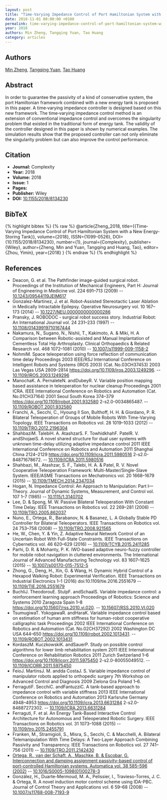 ```yaml
---
layout: post
title: "Time‐Varying Impedance Control of Port Hamiltonian System with a New Energy‐Storing Tank"
date: 2018-11-01 00:00:00 +0100
permalink: time-varying-impedance-control-of-port-hamiltonian-system-with-a-new-energy-storing-tank
year: 2018
authors: Min Zheng, Tangqing Yuan, Tao Huang
category: articles
---
```

 
## Authors
[Min Zheng](authors/min_zheng), [Tangqing Yuan](authors/tangqing_yuan), [Tao Huang](authors/tao_huang)
 
## Abstract
In order to guarantee the passivity of a kind of conservative system, the port Hamiltonian framework combined with a new energy tank is proposed in this paper. A time‐varying impedance controller is designed based on this new framework. The time‐varying impedance control method is an extension of conventional impedance control and overcomes the singularity problem that existed in the traditional form of energy tank. The validity of the controller designed in this paper is shown by numerical examples. The simulation results show that the proposed controller can not only eliminate the singularity problem but can also improve the control performance.
 
## Citation
- **Journal:** Complexity
- **Year:** 2018
- **Volume:** 2018
- **Issue:** 1
- **Pages:** 
- **Publisher:** Wiley
- **DOI:** [10.1155/2018/8134230](https://doi.org/10.1155/2018/8134230)
 
## BibTeX
{% highlight bibtex %}
{% raw %}
@article{Zheng_2018,
  title={{Time‐Varying Impedance Control of Port Hamiltonian System with a New Energy‐Storing Tank}},
  volume={2018},
  ISSN={1099-0526},
  DOI={10.1155/2018/8134230},
  number={1},
  journal={Complexity},
  publisher={Wiley},
  author={Zheng, Min and Yuan, Tangqing and Huang, Tao},
  editor={Zhou, Yimin},
  year={2018}
}
{% endraw %}
{% endhighlight %}
 
## References
- Deacon, G. et al. The Pathfinder image-guided surgical robot. Proceedings of the Institution of Mechanical Engineers, Part H: Journal of Engineering in Medicine vol. 224 691–713 (2009) -- [10.1243/09544119JEIM617](https://doi.org/10.1243/09544119JEIM617)
- Gonzalez-Martinez, J. et al. Robot-Assisted Stereotactic Laser Ablation in Medically Intractable Epilepsy. Operative Neurosurgery vol. 10 167–173 (2014) -- [10.1227/NEU.0000000000000286](https://doi.org/10.1227/NEU.0000000000000286)
- Pransky, J. ROBODOC ‐ surgical robot success story. Industrial Robot: An International Journal vol. 24 231–233 (1997) -- [10.1108/01439919710167444](https://doi.org/10.1108/01439919710167444)
- Nakamura, N., Sugano, N., Nishii, T., Kakimoto, A. & Miki, H. A Comparison between Robotic-assisted and Manual Implantation of Cementless Total Hip Arthroplasty. Clinical Orthopaedics &amp; Related Research vol. 468 1072–1081 (2010) -- [10.1007/s11999-009-1158-2](https://doi.org/10.1007/s11999-009-1158-2)
- NohmiM. Space teleoperation using force reflection of communication time delay Proceedings 2003 IEEE/RSJ International Conference on Intelligent Robots and Systems (IROS 2003) (Cat. No.03CH37453) 2003 Las Vegas USA 2809–2814 https://doi.org/10.1109/iros.2003.1249296. -- [10.1109/IROS.2003.1249296](https://doi.org/10.1109/IROS.2003.1249296)
- ManochaK. A. PernaleteN. andDubeyR. V. Variable position mapping based assistance in teleoperation for nuclear cleanup Proceedings 2001 ICRA. IEEE International Conference on Robotics and Automation (Cat. No.01CH37164) 2001 Seoul South Korea 374–379 https://doi.org/10.1109/robot.2001.932580 2-s2.0-0034865487. -- [10.1109/ROBOT.2001.932580](https://doi.org/10.1109/ROBOT.2001.932580)
- Franchi, A., Secchi, C., Hyoung Il Son, Bulthoff, H. H. & Giordano, P. R. Bilateral Teleoperation of Groups of Mobile Robots With Time-Varying Topology. IEEE Transactions on Robotics vol. 28 1019–1033 (2012) -- [10.1109/TRO.2012.2196304](https://doi.org/10.1109/TRO.2012.2196304)
- ShahbaziM. TalebiH. A. AtashzarS. F. TowhidkhahF. PatelR. V. andShojaeiS. A novel shared structure for dual user systems with unknown time-delay utilizing adaptive impedance control 2011 IEEE International Conference on Robotics and Automation 2011 Shanghai China 2124–2129 https://doi.org/10.1109/icra.2011.5980516 2-s2.0-84871678672. -- [10.1109/ICRA.2011.5980516](https://doi.org/10.1109/ICRA.2011.5980516)
- Shahbazi, M., Atashzar, S. F., Talebi, H. A. & Patel, R. V. Novel Cooperative Teleoperation Framework: Multi-Master/Single-Slave System. IEEE/ASME Transactions on Mechatronics vol. 20 1668–1679 (2015) -- [10.1109/TMECH.2014.2347034](https://doi.org/10.1109/TMECH.2014.2347034)
- Hogan, N. Impedance Control: An Approach to Manipulation: Part I—Theory. Journal of Dynamic Systems, Measurement, and Control vol. 107 1–7 (1985) -- [10.1115/1.3140702](https://doi.org/10.1115/1.3140702)
- Lee, D. & Spong, M. W. Passive Bilateral Teleoperation With Constant Time Delay. IEEE Transactions on Robotics vol. 22 269–281 (2006) -- [10.1109/TRO.2005.862037](https://doi.org/10.1109/TRO.2005.862037)
- Nuno, E., Ortega, R., Barabanov, N. & Basanez, L. A Globally Stable PD Controller for Bilateral Teleoperators. IEEE Transactions on Robotics vol. 24 753–758 (2008) -- [10.1109/TRO.2008.921565](https://doi.org/10.1109/TRO.2008.921565)
- He, W., Chen, Y. & Yin, Z. Adaptive Neural Network Control of an Uncertain Robot With Full-State Constraints. IEEE Transactions on Cybernetics vol. 46 620–629 (2016) -- [10.1109/TCYB.2015.2411285](https://doi.org/10.1109/TCYB.2015.2411285)
- Parhi, D. R. & Mohanty, P. K. IWO-based adaptive neuro-fuzzy controller for mobile robot navigation in cluttered environments. The International Journal of Advanced Manufacturing Technology vol. 83 1607–1625 (2015) -- [10.1007/s00170-015-7512-5](https://doi.org/10.1007/s00170-015-7512-5)
- Zhong, G., Deng, H., Xin, G. & Wang, H. Dynamic Hybrid Control of a Hexapod Walking Robot: Experimental Verification. IEEE Transactions on Industrial Electronics 1–1 (2016) doi:10.1109/tie.2016.2551679 -- [10.1109/TIE.2016.2551679](https://doi.org/10.1109/TIE.2016.2551679)
- BuchliJ. TheodorouE. StulpF. andSchaalS. Variable impedance control: a reinforcement learning approach Proceedings of Robotics: Science and Systems 2010 Zaragoza Spain 1–8 https://doi.org/10.15607/rss.2010.vi.020. -- [10.15607/RSS.2010.VI.020](https://doi.org/10.15607/RSS.2010.VI.020)
- TsumugiwaT. YokogawaR. andHaraK. Variable impedance control based on estimation of human arm stiffness for human-robot cooperative calligraphic task Proceedings 2002 IEEE International Conference on Robotics and Automation (Cat. No.02CH37292) 2002 Washington DC USA 644–650 https://doi.org/10.1109/robot.2002.1013431. -- [10.1109/ROBOT.2002.1013431](https://doi.org/10.1109/ROBOT.2002.1013431)
- KordaszM. KuczkowskiK. andSauerP. Study on possible control algorithms for lower limb rehabilitation system 2011 IEEE International Conference on Rehabilitation Robotics 2011 Zurich Switzerland 1–6 https://doi.org/10.1109/icorr.2011.5975450 2-s2.0-80055049512. -- [10.1109/ICORR.2011.5975450](https://doi.org/10.1109/ICORR.2011.5975450)
- FeioJ. MartinsJ. M. andda CostaJ. S. Variable impedance control of manipulator robots applied to orthopedic surgery 7th Workshop on Advanced Control and Diagnosis 2009 Zielona Gra Poland 1–6.
- FerragutiF. SecchiC. andFantuzziC. A tank-based approach to impedance control with variable stiffness 2013 IEEE International Conference on Robotics and Automation 2013 Karlsruhe Germany 4948–4953 https://doi.org/10.1109/icra.2013.6631284 2-s2.0-84887272302. -- [10.1109/ICRA.2013.6631284](https://doi.org/10.1109/ICRA.2013.6631284)
- Ferraguti, F. et al. An Energy Tank-Based Interactive Control Architecture for Autonomous and Teleoperated Robotic Surgery. IEEE Transactions on Robotics vol. 31 1073–1088 (2015) -- [10.1109/tro.2015.2455791](https://doi.org/10.1109/tro.2015.2455791)
- Franken, M., Stramigioli, S., Misra, S., Secchi, C. & Macchelli, A. Bilateral Telemanipulation With Time Delays: A Two-Layer Approach Combining Passivity and Transparency. IEEE Transactions on Robotics vol. 27 741–756 (2011) -- [10.1109/TRO.2011.2142430](https://doi.org/10.1109/TRO.2011.2142430)
- [Ortega, R., van der Schaft, A., Maschke, B. & Escobar, G. Interconnection and damping assignment passivity-based control of port-controlled Hamiltonian systems. Automatica vol. 38 585–596 (2002)](interconnection-and-damping-assignment-passivity-based-control-of-port-controlled-hamiltonian-systems) -- [10.1016/S0005-1098(01)00278-3](https://doi.org/10.1016/S0005-1098(01)00278-3)
- González, H., Duarte-Mermoud, M. A., Pelissier, I., Travieso-Torres, J. C. & Ortega, R. A novel induction motor control scheme using IDA-PBC. Journal of Control Theory and Applications vol. 6 59–68 (2008) -- [10.1007/s11768-008-7193-9](https://doi.org/10.1007/s11768-008-7193-9)

